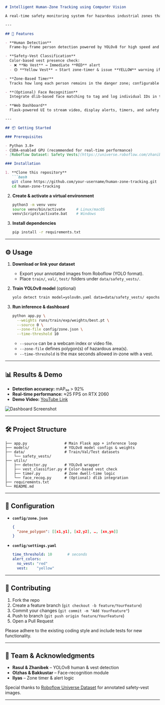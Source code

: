 ````markdown
# Intelligent Human-Zone Tracking using Computer Vision

A real-time safety monitoring system for hazardous industrial zones that detects people, verifies safety-vest compliance, and tracks dwell-time in danger areas—raising instant alerts when safety rules are violated.

---

## 🚀 Features

- **Human Detection**  
  Frame-by-frame person detection powered by YOLOv8 for high speed and accuracy.

- **Safety-Vest Classification**  
  Color-based vest presence check:  
  - ❌ **No Vest** → Immediate **RED** alert  
  - 🟡 **Yellow Vest** → Start zone-timer & issue **YELLOW** warning if threshold exceeded

- **Zone-Based Timer**  
  Tracks how long each person remains in the danger zone; configurable time limits trigger audible/visual warnings.

- **(Optional) Face Recognition**  
  Integrate dlib-based face matching to tag and log individual IDs in the dashboard.

- **Web Dashboard**  
  Flask-powered UI to stream video, display alerts, timers, and safety logs in real time.

---

## 📦 Getting Started

### Prerequisites

- Python 3.8+  
- CUDA-enabled GPU (recommended for real-time performance)  
- [Roboflow Dataset: Safety Vests](https://universe.roboflow.com/zhanibek/safety-vests-wz02d/dataset/1)  

### Installation

1. **Clone this repository**  
   ```bash
   git clone https://github.com/your-username/human-zone-tracking.git
   cd human-zone-tracking
````

2. **Create & activate a virtual environment**

   ```bash
   python3 -m venv venv
   source venv/bin/activate     # Linux/macOS
   venv\Scripts\activate.bat    # Windows
   ```

3. **Install dependencies**

   ```bash
   pip install -r requirements.txt
   ```

---

## ⚙️ Usage

1. **Download or link your dataset**

   * Export your annotated images from Roboflow (YOLO format).
   * Place `train/`, `val/`, `test/` folders under `data/safety_vests/`.

2. **Train YOLOv8 model** (optional)

   ```bash
   yolo detect train model=yolov8n.yaml data=data/safety_vests/ epochs=50 imgsz=640
   ```

3. **Run inference & dashboard**

   ```bash
   python app.py \
     --weights runs/train/exp/weights/best.pt \
     --source 0 \
     --zone-file config/zone.json \
     --time-threshold 10
   ```

   * `--source` can be a webcam index or video file.
   * `--zone-file` defines polygon(s) of hazardous area(s).
   * `--time-threshold` is the max seconds allowed in-zone with a vest.

---

## 📊 Results & Demo

* **Detection accuracy:** mAP₅₀ > 92%
* **Real-time performance:** ≈25 FPS on RTX 2060
* **Demo Video:** [YouTube Link](https://youtu.be/your-demo-link)

![Dashboard Screenshot](docs/dashboard_screenshot.png)

---

## 🛠️ Project Structure

```
├── app.py                 # Main Flask app + inference loop  
├── models/                # YOLOv8 model configs & weights  
├── data/                  # Train/Val/Test datasets  
│   └── safety_vests/      
├── utils/
│   ├── detector.py        # YOLOv8 wrapper
│   ├── vest_classifier.py # Color-based vest check
│   ├── timer.py           # Zone dwell-time logic
│   └── face_recog.py      # (Optional) dlib integration
├── requirements.txt
└── README.md
```

---

## 📝 Configuration

* **`config/zone.json`**

  ```json
  {
    "zone_polygon": [[x1,y1], [x2,y2], …, [xn,yn]]
  }
  ```
* **`config/settings.yaml`**

  ```yaml
  time_threshold: 10       # seconds
  alert_colors:
    no_vest: "red"
    vest:    "yellow"
  ```

---

## 🤝 Contributing

1. Fork the repo
2. Create a feature branch (`git checkout -b feature/YourFeature`)
3. Commit your changes (`git commit -m "Add YourFeature"`)
4. Push to branch (`git push origin feature/YourFeature`)
5. Open a Pull Request

Please adhere to the existing coding style and include tests for new functionality.

---

## 👥 Team & Acknowledgments

* **Rasul & Zhanibek** – YOLOv8 human & vest detection
* **Olzhas & Bakkustar** – Face-recognition module
* **Ilyas** – Zone timer & alert logic

Special thanks to [Roboflow Universe Dataset](https://universe.roboflow.com/zhanibek/safety-vests-wz02d/dataset/1) for annotated safety-vest images.

---
